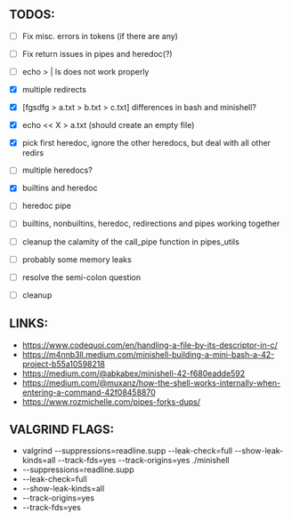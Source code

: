 ## TODOS:

- [ ] Fix misc. errors in tokens (if there are any)

- [ ] Fix return issues in pipes and heredoc(?)

- [ ] echo > | ls does not work properly

- [x] multiple redirects

- [x] [fgsdfg > a.txt > b.txt > c.txt] differences in bash and minishell?
      
- [x] echo << X > a.txt (should create an empty file)

- [x] pick first heredoc, ignore the other heredocs, but deal with all other redirs

- [ ] multiple heredocs?

- [x] builtins and heredoc

- [ ] heredoc pipe

- [ ] builtins, nonbuiltins, heredoc, redirections and pipes working together

- [ ] cleanup the calamity of the call_pipe function in pipes_utils

- [ ] probably some memory leaks

- [ ] resolve the semi-colon question

- [ ] cleanup

## LINKS:
- https://www.codequoi.com/en/handling-a-file-by-its-descriptor-in-c/
- https://m4nnb3ll.medium.com/minishell-building-a-mini-bash-a-42-project-b55a10598218
- https://medium.com/@abkabex/minishell-42-f680eadde592
- https://medium.com/@muxanz/how-the-shell-works-internally-when-entering-a-command-42f08458870
- https://www.rozmichelle.com/pipes-forks-dups/

## VALGRIND FLAGS:
- valgrind --suppressions=readline.supp --leak-check=full --show-leak-kinds=all --track-fds=yes --track-origins=yes ./minishell
- --suppressions=readline.supp
- --leak-check=full
- --show-leak-kinds=all
- --track-origins=yes
- --track-fds=yes

